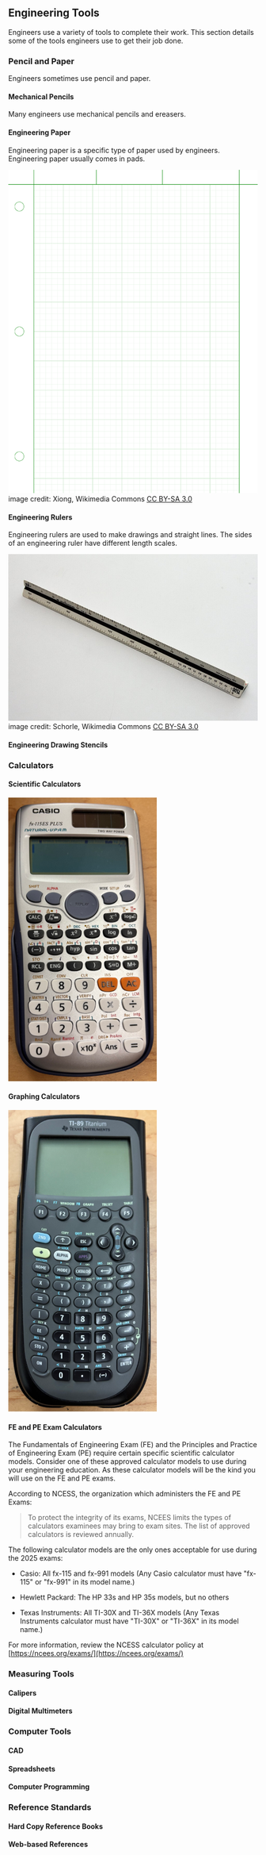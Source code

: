 ## Engineering Tools

Engineers use a variety of tools to complete their work. This section details some of the tools engineers use to get their job done.

### Pencil and Paper

Engineers sometimes use pencil and paper.

#### Mechanical Pencils

Many engineers use mechanical pencils and ereasers.

#### Engineering Paper

Engineering paper is a specific type of paper used by engineers. Engineering paper usually comes in pads.

![engineering pad](images/engineering-pad.png)
image credit: Xiong, Wikimedia Commons [CC BY-SA 3.0](https://creativecommons.org/licenses/by-sa/3.0/)

#### Engineering Rulers

Engineering rulers are used to make drawings and straight lines. The sides of an engineering ruler have different length scales.

![engineering ruler](images/architect_ruler.JPG)
image credit: Schorle, Wikimedia Commons [CC BY-SA 3.0](https://creativecommons.org/licenses/by-sa/3.0/)

#### Engineering Drawing Stencils

### Calculators

#### Scientific Calculators

![casio_fx-115ex_plus_calculator](images/casio_fx-115ex_plus_calculator.png)

#### Graphing Calculators

![Ti-89 Titanium Graphing Calculator](images/ti-89_titanium_graphing_calculator.png)

#### FE and PE Exam Calculators

The Fundamentals of Engineering Exam (FE) and the Principles and Practice of Engineering Exam (PE) require certain specific scientific calculator models. Consider one of these approved calculator models to use during your engineering education. As these calculator models will be the kind you will use on the FE and PE exams.

According to NCESS, the organization which administers the FE and PE Exams:

 > To protect the integrity of its exams, NCEES limits the types of calculators examinees may bring to exam sites. The list of approved calculators is reviewed annually.

The following calculator models are the only ones acceptable for use during the 2025 exams:

 * Casio: All fx-115 and fx-991 models (Any Casio calculator must have "fx-115" or "fx-991" in its model name.)
 
 * Hewlett Packard: The HP 33s and HP 35s models, but no others

 * Texas Instruments: All TI-30X and TI-36X models (Any Texas Instruments calculator must have "TI-30X" or "TI-36X" in its model name.)

For more information, review the NCESS calculator policy at [https://ncees.org/exams/](https://ncees.org/exams/)

### Measuring Tools

#### Calipers

#### Digital Multimeters

### Computer Tools

#### CAD

#### Spreadsheets

#### Computer Programming

### Reference Standards

#### Hard Copy Reference Books

#### Web-based References
